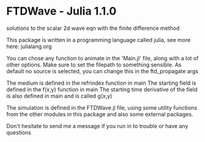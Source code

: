# FTDWave - Julia 1.1.0
solutions to the scalar 2d wave eqn with the finite difference method


This package is written in a programming language called julia, see more here: julialang.org

You can chose any function to animate in the 'Main.jl' file, along with a lot of other options. 
Make sure to set the filepath to something sensible. As default no source is selected, you can change this in the ftd_propagate args

The medium is defined in the refrindex function in main
The starting field is defined in the f(x,y) function in main
The starting time derivative of the field is also defined in main and is called g(x,y) 

The simulation is defined in the FTDWave.jl file, using some utility functions from the other modules in this package and also
some external packages.

Don't hesitate to send me a message if you run in to trouble or have any questions

